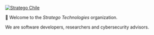 [![Stratego Chile](https://stratego-public-assets.s3.amazonaws.com/landing/logo-colored-bg.svg)](https://www.stratego.cl)

🖖 Welcome to the *Stratego Technologies* organization.

We are software developers, researchers and cybersecurity advisors.

